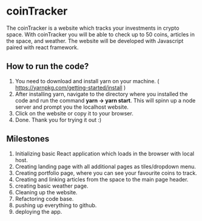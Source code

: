 # coinTracker
The coinTracker is a website which tracks your investments in crypto space.
With coinTracker you will be able to check up to 50 coins, articles in the space, and weather.
The website will be developed with Javascript paired with react framework.
## How to run the code?
1. You need to download and install yarn on your machine. ( https://yarnpkg.com/getting-started/install )
2. After installing yarn, navigate to the directory where you installed the code and run the command **yarn -> yarn start**. This will spinn up a node server and prompt you the localhost website.
3. Click on the website or copy it to your browser.
4. Done. Thank you for trying it out :)
## Milestones
1. Initializing basic React application which loads in the browser with local host.
2. Creating landing page with all additional pages as tiles/dropdown menu.
3. Creating portfolio page, where you can see your favourite coins to track.
4. Creating and linking articles from the space to the main page header.
5. creating basic weather page.
6. Cleaning up the website.
7. Refactoring code base.
8. pushing up everything to github.
9. deploying the app.
